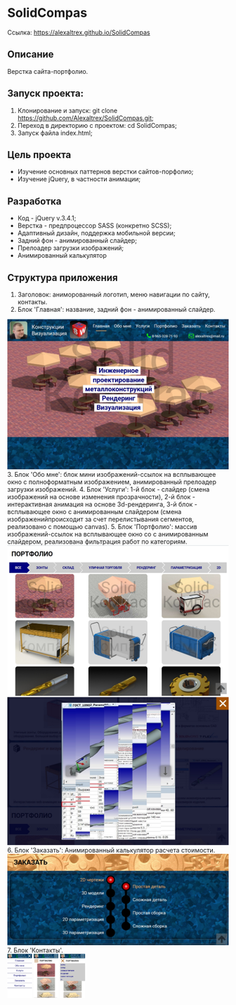 # SolidCompas
Ссылка: https://alexaltrex.github.io/SolidCompas

## Описание
Верстка сайта-портфолио. 

## Запуск проекта:
1. Клонирование и запуск: git clone https://github.com/Alexaltrex/SolidCompas.git;
2. Переход в директорию с проектом: cd SolidCompas;
3. Запуск файла index.html;

## Цель проекта
* Изучение основных паттернов верстки сайтов-порфолио;
* Изучение jQuery, в частности анимации;

## Разработка
* Код - jQuery v.3.4.1;
* Верстка - предпроцессор SASS (конкретно SCSS);
* Адаптивный дизайн, поддержка мобильной версии;
* Задний фон - анимированный слайдер;
* Прелоадер загрузки изображений;
* Анимированный калькулятор


## Структура приложения
1. Заголовок: аниморованный логотип, меню навигации по сайту, контакты.
2. Блок 'Главная': название, задний фон - анимированный слайдер.
<img src="img/git/01.jpg" width="600">
3. Блок 'Обо мне': блок мини изображений-ссылок на всплывающее окно с полноформатным изображением, анимированный прелоадер загрузки изображений.
4. Блок 'Услуги': 1-й блок - слайдер (смена изображений на основе изменения прозрачности), 2-й блок - интерактивная анимация на основе 3d-рендеринга, 3-й блок - всплывающее окно с анимированным слайдером (смена изображенийпроисходит за счет перелистывания сегментов, реализовано с помощью canvas).
5. Блок 'Портфолио': массив изображений-ссылок на всплывающее окно со с анимированным слайдером, реализована фильтрация работ по категориям.
<img src="img/git/02.jpg" style: width="600">
<img src="img/git/03.jpg" width="600">
6. Блок 'Заказать': Анимированный калькулятор расчета стоимости.
<img src="img/git/04.jpg" width="600">
7. Блок 'Контакты'.
<div style="display: flex>
  <img src="img/git/05.jpg" height="100" style="display: inline-block">
  <img src="img/git/06.jpg" height="100" style="display: inline-block">
  <img src="img/git/07.jpg" height="100" style="display: inline-block">
  <img src="img/git/08.jpg" height="100" style="display: inline-block">
  </div> 

